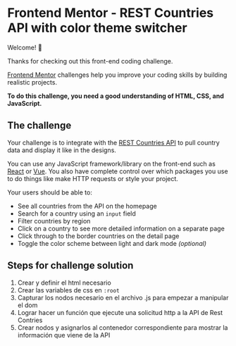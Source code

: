 # Frontend Mentor - REST Countries API with color theme switcher

Welcome! 👋

Thanks for checking out this front-end coding challenge.

[Frontend Mentor](https://www.frontendmentor.io) challenges help you improve your coding skills by building realistic projects.

**To do this challenge, you need a good understanding of HTML, CSS, and JavaScript.**

## The challenge

Your challenge is to integrate with the [REST Countries API](https://restcountries.com) to pull country data and display it like in the designs.

You can use any JavaScript framework/library on the front-end such as [React](https://reactjs.org) or [Vue](https://vuejs.org). You also have complete control over which packages you use to do things like make HTTP requests or style your project.

Your users should be able to:

- See all countries from the API on the homepage
- Search for a country using an `input` field
- Filter countries by region
- Click on a country to see more detailed information on a separate page
- Click through to the border countries on the detail page
- Toggle the color scheme between light and dark mode *(optional)*

## Steps for challenge solution

1. Crear y definir el html necesario
2. Crear las variables de css en `:root `
3. Capturar los nodos necesario en el archivo .js para empezar a manipular el dom
4. Lograr hacer un función que ejecute una solicitud http a la API de Rest Contries
5. Crear nodos y asignarlos al contenedor correspondiente para mostrar la información que viene de la API
